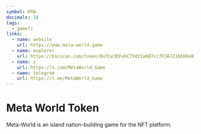 ```yaml
---
symbol: MTW
decimals: 18
tags:
  - gamefi
links:
  - name: website
    url: https://www.meta-world.game
  - name: explorer
    url: https://bscscan.com/token/0xfCe3EFebC79d21a6B7cc7F3A7216E66e81f4B23B
  - name: x
    url: https://x.com/MetaWorld_Game
  - name: telegram
    url: https://t.me/MetaWorld_Game
---
```


# Meta World Token

Meta-World is an island nation-building game for the NFT platform.
